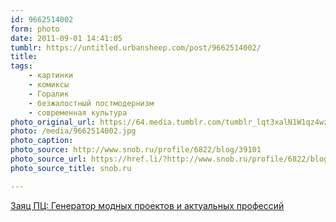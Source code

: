 ```yaml
---
id: 9662514002
form: photo
date: 2011-09-01 14:41:05
tumblr: https://untitled.urbansheep.com/post/9662514002/
title:
tags:
    - картинки
    - комиксы
    - Горалик
    - безжалостный постмодернизм
    - современная культура
photo_original_url: https://64.media.tumblr.com/tumblr_lqt3xalN1W1qz4wzio1_640.jpg
photo: /media/9662514002.jpg
photo_caption: 
photo_source: http://www.snob.ru/profile/6822/blog/39101
photo_source_url: https://href.li/?http://www.snob.ru/profile/6822/blog/39101
photo_source_title: snob.ru

---
```


<p><a href="http://www.snob.ru/profile/6822/blog/39101">Заяц ПЦ: Генератор модных проектов и актуальных профессий</a></p>

